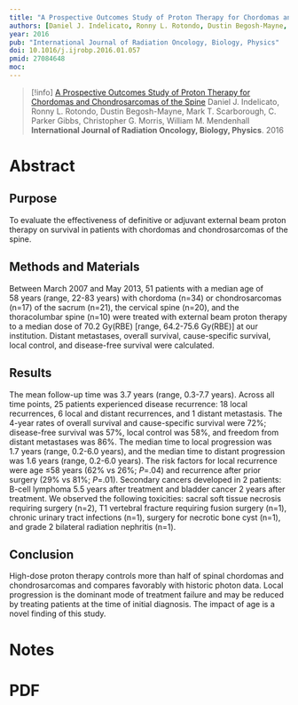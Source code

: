```yaml
---
title: "A Prospective Outcomes Study of Proton Therapy for Chordomas and Chondrosarcomas of the Spine"
authors: [Daniel J. Indelicato, Ronny L. Rotondo, Dustin Begosh-Mayne, Mark T. Scarborough, C. Parker Gibbs, Christopher G. Morris, William M. Mendenhall]
year: 2016
pub: "International Journal of Radiation Oncology, Biology, Physics"
doi: 10.1016/j.ijrobp.2016.01.057
pmid: 27084648
moc: 
---
```

>[!info]
[A Prospective Outcomes Study of Proton Therapy for Chordomas and Chondrosarcomas of the Spine](https://pubmed.ncbi.nlm.nih.gov/27084648/)
Daniel J. Indelicato, Ronny L. Rotondo, Dustin Begosh-Mayne, Mark T. Scarborough, C. Parker Gibbs, Christopher G. Morris, William M. Mendenhall
**International Journal of Radiation Oncology, Biology, Physics**. 2016

# Abstract
## Purpose
To evaluate the effectiveness of definitive or adjuvant external beam proton therapy on survival in patients with chordomas and chondrosarcomas of the spine.

## Methods and Materials
Between March 2007 and May 2013, 51 patients with a median age of 58 years (range, 22-83 years) with chordoma (n=34) or chondrosarcomas (n=17) of the sacrum (n=21), the cervical spine (n=20), and the thoracolumbar spine (n=10) were treated with external beam proton therapy to a median dose of 70.2 Gy(RBE) [range, 64.2-75.6 Gy(RBE)] at our institution. Distant metastases, overall survival, cause-specific survival, local control, and disease-free survival were calculated.

## Results
The mean follow-up time was 3.7 years (range, 0.3-7.7 years). Across all time points, 25 patients experienced disease recurrence: 18 local recurrences, 6 local and distant recurrences, and 1 distant metastasis. The 4-year rates of overall survival and cause-specific survival were 72%; disease-free survival was 57%, local control was 58%, and freedom from distant metastases was 86%. The median time to local progression was 1.7 years (range, 0.2-6.0 years), and the median time to distant progression was 1.6 years (range, 0.2-6.0 years). The risk factors for local recurrence were age ≤58 years (62% vs 26%; _P_=.04) and recurrence after prior surgery (29% vs 81%; _P_=.01). Secondary cancers developed in 2 patients: B-cell lymphoma 5.5 years after treatment and bladder cancer 2 years after treatment. We observed the following toxicities: sacral soft tissue necrosis requiring surgery (n=2), T1 vertebral fracture requiring fusion surgery (n=1), chronic urinary tract infections (n=1), surgery for necrotic bone cyst (n=1), and grade 2 bilateral radiation nephritis (n=1).

## Conclusion
High-dose proton therapy controls more than half of spinal chordomas and chondrosarcomas and compares favorably with historic photon data. Local progression is the dominant mode of treatment failure and may be reduced by treating patients at the time of initial diagnosis. The impact of age is a novel finding of this study.

# Notes

# PDF
